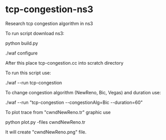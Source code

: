 # tcp-congestion-ns3
Research tcp congestion algorithm in ns3

To run script download ns3:

python build.py

./waf configure

After this place tcp-congestion.cc into scratch directory 

To run this script use:

./waf --run tcp-congestion

To change congestion algorithm (NewReno, Bic, Vegas) and duration use:

./waf --run "tcp-congestion --congestionAlg=Bic --duration=60"

To plot trace from "cwndNewReno.tr" graphic use

python plot.py -files cwndNewReno.tr

It will create "cwndNewReno.png" file.



